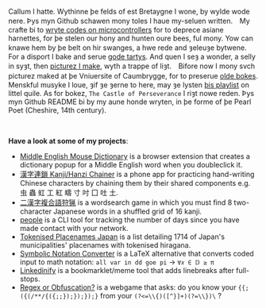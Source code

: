 Callum I hatte. Wythinne þe felds of est Bretaygne I wone, by wylde wode nere. Þys myn Github schawen mony toles I haue my-seluen written.　My crafte bi to [wryte codes on microcontrollers](https://www.gardapis.co.uk) for to deprece asiane harnettes, for þe stelen our hony and hunten oure bees, ful mony. Yow can knawe hem by þe belt on hir swanges, a hwe rede and ȝeleuȝe bytwene.　For a disport I bake and serue [gode tartys](https://callumbeaney.github.io/pages/baking/baking.html). And quen I seȝ a wonder, a selly in syȝt, then [picturez I make](https://callumbeaney.github.io), wyth a trappe of liȝt.　Bifore now I mony svch picturez maked at þe Vniuersite of Caumbrygge, for to preserue [olde bokes](https://callumbeaney.github.io/pages/dcu/dcu.html).　Menskful musyke I loue, ȝif ȝe ȝerne to here, may ȝe lysten [þis playlist](https://youtube.com/playlist?list=PLyf-oDu9I7jEn3tbbOC-UUOapeCi7t1k2&si=IzzCK6BA0DgVtSWU) on littel quile. As for bokez, `The Castle of Perseverance` I riȝt nowe reden. Þys myn Github README bi by my aune honde wryten, in þe forme of þe Pearl Poet (Cheshire, 14th century).  

<br>
  
<b>Have a look at some of my projects</b>:
  - [Middle English Mouse Dictionary](https://github.com/goodpals/middle-english-mouse-dictionary) is a browser extension that creates a dictionary popup for a Middle English word when you doubleclick it.
  - [漢字連鎖 Kanji/Hanzi Chainer](https://github.com/CallumBeaney/kanji-hanzi-chainer) is a phone app for practicing hand-writing Chinese characters by chaining them by their shared components e.g. 虫 蟲 虹 工 紅 疇 寸 吋 囗 吐 土.
  - [二漢字複合語狩猟](https://github.com/CallumBeaney/kanji-pair-game) is a wordsearch game in which you must find 8 two-character Japanese words in a shuffled grid of 16 kanji.
  - [people](https://github.com/CallumBeaney/people) is a CLI tool for tracking the number of days since you have made contact with your network.
  - [Tokenised Placenames Japan](https://github.com/CallumBeaney/Tokenized-Place-Names-Japan) is a list detailing 1714 of Japan's municipalities' placenames with tokenised hiragana.
  - [Symbolic Notation Converter](https://github.com/CallumBeaney/Symbolic-Notation-Converter) is a LaTeX alternative that converts coded input to math notation: `all var in dd goe pi` → `∀𝑥 ∈ 𝔻 ≥ π`
  - [Linkedinify](https://callumbeaney.github.io/linkedinify/) is a bookmarklet/meme tool that adds linebreaks after full-stops. 
  - [Regex or Obfuscation?](https://regex-or-obfuscation.web.app/) is a webgame that asks: do you know your `{{;({(/**/{({;;});});});}` from your `(?<=\\{)([^}]+)(?=\\})\` ?
